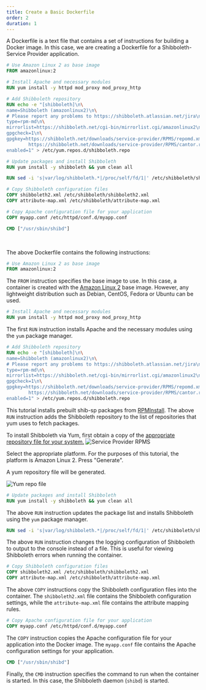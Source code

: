 ```yaml
---
title: Create a Basic Dockerfile
order: 2
duration: 1
---
```


A Dockerfile is a text file that contains a set of instructions for building a Docker image. In this case, we are 
creating a Dockerfile for a Shibboleth-Service Provider application.

```dockerfile
# Use Amazon Linux 2 as base image
FROM amazonlinux:2

# Install Apache and necessary modules
RUN yum install -y httpd mod_proxy mod_proxy_http

# Add Shibboleth repository
RUN echo -e "[shibboleth]\n\
name=Shibboleth (amazonlinux2)\n\
# Please report any problems to https://shibboleth.atlassian.net/jira\n\
type=rpm-md\n\
mirrorlist=https://shibboleth.net/cgi-bin/mirrorlist.cgi/amazonlinux2\n\
gpgcheck=1\n\
gpgkey=https://shibboleth.net/downloads/service-provider/RPMS/repomd.xml.key\n\
        https://shibboleth.net/downloads/service-provider/RPMS/cantor.repomd.xml.key\n\
enabled=1" > /etc/yum.repos.d/shibboleth.repo

# Update packages and install Shibboleth
RUN yum install -y shibboleth && yum clean all

RUN sed -i 's|var/log/shibboleth.*|/proc/self/fd/1|' /etc/shibboleth/shibd.logger

# Copy Shibboleth configuration files
COPY shibboleth2.xml /etc/shibboleth/shibboleth2.xml
COPY attribute-map.xml /etc/shibboleth/attribute-map.xml

# Copy Apache configuration file for your application
COPY myapp.conf /etc/httpd/conf.d/myapp.conf

CMD ["/usr/sbin/shibd"]
```

<br>

The above Dockerfile contains the following instructions:
```dockerfile
# Use Amazon Linux 2 as base image
FROM amazonlinux:2
```
The `FROM` instruction specifies the base image to use. In this case, a container is created with the [Amazon Linux 2](https://aws.amazon.com/amazon-linux-2/?amazon-linux-whats-new.sort-by=item.additionalFields.postDateTime&amazon-linux-whats-new.sort-order=desc) base image. However, any lightweight distribution such as Debian, CentOS, Fedora or Ubuntu can be used.

```dockerfile
# Install Apache and necessary modules
RUN yum install -y httpd mod_proxy mod_proxy_http
``` 
The first `RUN` instruction installs Apache and the necessary modules using the `yum` package manager. 

```dockerfile
# Add Shibboleth repository
RUN echo -e "[shibboleth]\n\
name=Shibboleth (amazonlinux2)\n\
# Please report any problems to https://shibboleth.atlassian.net/jira\n\
type=rpm-md\n\
mirrorlist=https://shibboleth.net/cgi-bin/mirrorlist.cgi/amazonlinux2\n\
gpgcheck=1\n\
gpgkey=https://shibboleth.net/downloads/service-provider/RPMS/repomd.xml.key\n\
        https://shibboleth.net/downloads/service-provider/RPMS/cantor.repomd.xml.key\n\
enabled=1" > /etc/yum.repos.d/shibboleth.repo
```

This tutorial installs prebuilt shib-sp packages from [RPMInstall](https://shibboleth.atlassian.net/wiki/spaces/SP3/pages/2065335566/RPMInstall).
The above `RUN` instruction adds the Shibboleth repository to the list of repositories that yum uses to fetch packages.

To install Shibboleth via Yum, first obtain a copy of the [appropriate repository file for your system.](https://shibboleth.net/downloads/service-provider/RPMS/)
    ![Service Provider RPMS](/assets/images/dockerize-shib-sp/rpms-service-provider.png)

Select the appropriate platform. For the purposes of this tutorial, the platform is Amazon Linux 2. Press "Generate". 

A yum repository file will be generated.

![Yum repo file](/assets/images/dockerize-shib-sp/yum-repository-file.png)

```dockerfile
# Update packages and install Shibboleth
RUN yum install -y shibboleth && yum clean all
```

The above `RUN` instruction updates the package list and installs Shibboleth using the `yum` package manager.

```dockerfile
RUN sed -i 's|var/log/shibboleth.*|/proc/self/fd/1|' /etc/shibboleth/shibd.logger
```

The above `RUN` instruction changes the logging configuration of Shibboleth to output to the console instead of a 
file. This is useful for viewing Shibboleth errors when running the container.

```dockerfile
# Copy Shibboleth configuration files
COPY shibboleth2.xml /etc/shibboleth/shibboleth2.xml
COPY attribute-map.xml /etc/shibboleth/attribute-map.xml
```

The above `COPY` instructions copy the Shibboleth configuration files into the container. The `shibboleth2.xml` file contains the Shibboleth configuration settings, while the `attribute-map.xml` file contains the attribute mapping rules.

```dockerfile
# Copy Apache configuration file for your application
COPY myapp.conf /etc/httpd/conf.d/myapp.conf
```

The `COPY` instruction copies the Apache configuration file for your application into the Docker image. The `myapp.conf` file contains the Apache configuration settings for your application.

```dockerfile
CMD ["/usr/sbin/shibd"]
```

Finally, the `CMD` instruction specifies the command to run when the container is started. In this case, the Shibboleth daemon (`shibd`) is started.



